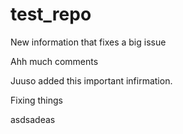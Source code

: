 # test_repo

New information that fixes a big issue

Ahh much comments

Juuso added this important infirmation.

Fixing things

asdsadeas
